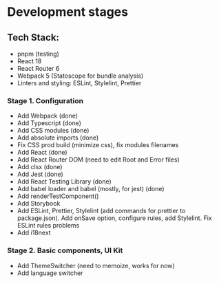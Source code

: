 # Development stages

## Tech Stack:

- pnpm (testing)
- React 18
- React Router 6
- Webpack 5 (Statoscope for bundle analysis)
- Linters and styling: ESLint, Stylelint, Prettier

### Stage 1. Configuration

- Add Webpack (done)
- Add Typescript (done)
- Add CSS modules (done)
- Add absolute imports (done)
- Fix CSS prod build (minimize css), fix modules filenames
- Add React (done)
- Add React Router DOM (need to edit Root and Error files)
- Add clsx (done)
- Add Jest (done)
- Add React Testing Library (done)
- Add babel loader and babel (mostly, for jest) (done)
- Add renderTestComponent()
- Add Storybook
- Add ESLint, Prettier, Stylelint (add commands for prettier to package.json). Add onSave option, configure rules, add Stylelint. Fix ESLint rules problems
- Add i18next

### Stage 2. Basic components, UI Kit

- Add ThemeSwitcher (need to memoize, works for now)
- Add language switcher
